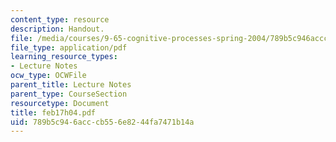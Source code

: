 ```yaml
---
content_type: resource
description: Handout.
file: /media/courses/9-65-cognitive-processes-spring-2004/789b5c946acccb556e8244fa7471b14a_feb17h04.pdf
file_type: application/pdf
learning_resource_types:
- Lecture Notes
ocw_type: OCWFile
parent_title: Lecture Notes
parent_type: CourseSection
resourcetype: Document
title: feb17h04.pdf
uid: 789b5c94-6acc-cb55-6e82-44fa7471b14a
---
```

